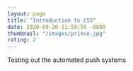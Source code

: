 ```yaml
---
layout: page
title: "Introduction to CSS"
date: 2020-09-20 11:59:59 -0800
thumbnail: "/images/prince.jpg"
rating: 2
---
```



Testing out the automated push systems
